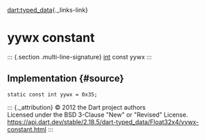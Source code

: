 [dart:typed\_data](../../dart-typed_data/dart-typed_data-library){._links-link}

yywx constant
=============

::: {.section .multi-line-signature}
[int](../../dart-core/int-class) const yywx
:::

Implementation {#source}
--------------

``` {.language-dart data-language="dart"}
static const int yywx = 0x35;
```

::: {._attribution}
© 2012 the Dart project authors\
Licensed under the BSD 3-Clause \"New\" or \"Revised\" License.\
<https://api.dart.dev/stable/2.18.5/dart-typed_data/Float32x4/yywx-constant.html>
:::
